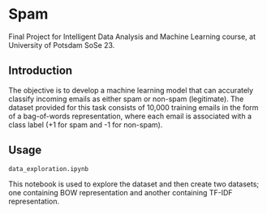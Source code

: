 # Spam
Final Project for Intelligent Data Analysis and Machine Learning course, at University of Potsdam SoSe 23.

## Introduction
The objective is to develop a machine learning model that can accurately classify incoming emails as either spam or non-spam (legitimate). The dataset provided for this task consists of 10,000 training emails in the form of a bag-of-words representation, where each email is associated with a class label (+1 for spam and -1 for non-spam).

## Usage

```
data_exploration.ipynb
```
This notebook is used to explore the dataset and then create two datasets; one containing BOW representation and another containing TF-IDF representation.

